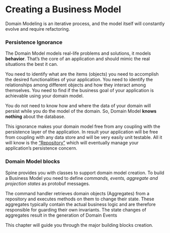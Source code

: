 # Creating a Business Model

Domain Modeling is an iterative process, and the model itself will constantly evolve and require refactoring. 

### Persistence Ignorance
The Domain Model models real-life problems and solutions, it models **behavior**. That’s the core of an application and should  mimic the real situations the best it can.

You need to identify what are the items (objects) you need to accomplish the desired functionalities of your application. You need to identify the relationships among different objects and how they interact among themselves. You need to find if the business goal of your application is achievable using your domain model. 

You do not need to know how and where the data of your domain will persist while you do the model of the domain. So, Domain Model **knows nothing** about the database.

This ignorance makes your domain model free from any coupling with the persistence layer of the application. In result your application will be free from coupling with any data store and will be very easily unit testable.
All it will know is the [“Repository”](../data-storage/index.md) which will eventually manage your application’s persistence concern.


### Domain Model blocks 

Spine provides you with classes to support domain model creation. To build a Business Model you need to define *commands, events, aggregate and projection states* as protobuf messages.

The command handler retrieves domain objects (Aggregates) from a repository and executes methods on them to change their state. These aggregates typically contain the actual business logic and are therefore responsible for guarding their own invariants. The state changes of aggregates result in the generation of Domain Events

This chapter will guide you through the major building blocks creation. 